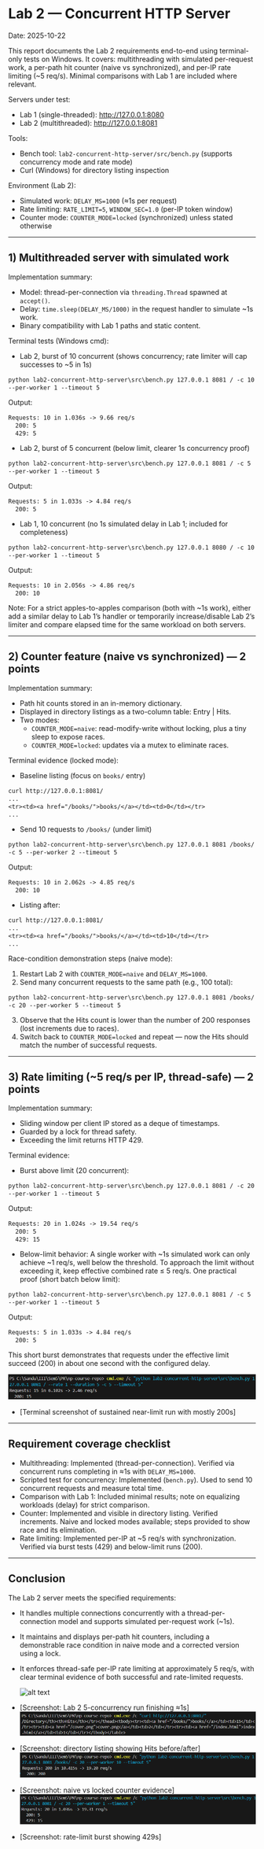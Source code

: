 # Lab 2 — Concurrent HTTP Server

Date: 2025-10-22

This report documents the Lab 2 requirements end-to-end using terminal-only tests on Windows. It covers: multithreading with simulated per-request work, a per-path hit counter (naive vs synchronized), and per-IP rate limiting (~5 req/s). Minimal comparisons with Lab 1 are included where relevant.

Servers under test:
- Lab 1 (single-threaded): http://127.0.0.1:8080
- Lab 2 (multithreaded): http://127.0.0.1:8081

Tools:
- Bench tool: `lab2-concurrent-http-server/src/bench.py` (supports concurrency mode and rate mode)
- Curl (Windows) for directory listing inspection

Environment (Lab 2):
- Simulated work: `DELAY_MS=1000` (≈1s per request)
- Rate limiting: `RATE_LIMIT=5`, `WINDOW_SEC=1.0` (per-IP token window)
- Counter mode: `COUNTER_MODE=locked` (synchronized) unless stated otherwise

---

## 1) Multithreaded server with simulated work

Implementation summary:
- Model: thread-per-connection via `threading.Thread` spawned at `accept()`.
- Delay: `time.sleep(DELAY_MS/1000)` in the request handler to simulate ~1s work.
- Binary compatibility with Lab 1 paths and static content.

Terminal tests (Windows cmd):

- Lab 2, burst of 10 concurrent (shows concurrency; rate limiter will cap successes to ~5 in 1s)
```
python lab2-concurrent-http-server\src\bench.py 127.0.0.1 8081 / -c 10 --per-worker 1 --timeout 5
```
Output:
```
Requests: 10 in 1.036s -> 9.66 req/s
  200: 5
  429: 5
```

- Lab 2, burst of 5 concurrent (below limit, clearer 1s concurrency proof)
```
python lab2-concurrent-http-server\src\bench.py 127.0.0.1 8081 / -c 5 --per-worker 1 --timeout 5
```
Output:
```
Requests: 5 in 1.033s -> 4.84 req/s
  200: 5
```

- Lab 1, 10 concurrent (no 1s simulated delay in Lab 1; included for completeness)
```
python lab2-concurrent-http-server\src\bench.py 127.0.0.1 8080 / -c 10 --per-worker 1 --timeout 5
```
Output:
```
Requests: 10 in 2.056s -> 4.86 req/s
  200: 10
```

Note: For a strict apples-to-apples comparison (both with ~1s work), either add a similar delay to Lab 1’s handler or temporarily increase/disable Lab 2’s limiter and compare elapsed time for the same workload on both servers.

---

## 2) Counter feature (naive vs synchronized) — 2 points

Implementation summary:
- Path hit counts stored in an in-memory dictionary.
- Displayed in directory listings as a two-column table: Entry | Hits.
- Two modes:
  - `COUNTER_MODE=naive`: read-modify-write without locking, plus a tiny sleep to expose races.
  - `COUNTER_MODE=locked`: updates via a mutex to eliminate races.

Terminal evidence (locked mode):

- Baseline listing (focus on `books/` entry)
```
curl http://127.0.0.1:8081/
...
<tr><td><a href="/books/">books/</a></td><td>0</td></tr>
...
```

- Send 10 requests to `/books/` (under limit)
```
python lab2-concurrent-http-server\src\bench.py 127.0.0.1 8081 /books/ -c 5 --per-worker 2 --timeout 5
```
Output:
```
Requests: 10 in 2.062s -> 4.85 req/s
  200: 10
```

- Listing after:
```
curl http://127.0.0.1:8081/
...
<tr><td><a href="/books/">books/</a></td><td>10</td></tr>
...
```

Race-condition demonstration steps (naive mode):
1. Restart Lab 2 with `COUNTER_MODE=naive` and `DELAY_MS=1000`.
2. Send many concurrent requests to the same path (e.g., 100 total):
```
python lab2-concurrent-http-server\src\bench.py 127.0.0.1 8081 /books/ -c 20 --per-worker 5 --timeout 5
```
3. Observe that the Hits count is lower than the number of 200 responses (lost increments due to races).
4. Switch back to `COUNTER_MODE=locked` and repeat — now the Hits should match the number of successful requests.

---

## 3) Rate limiting (~5 req/s per IP, thread-safe) — 2 points

Implementation summary:
- Sliding window per client IP stored as a deque of timestamps.
- Guarded by a lock for thread safety.
- Exceeding the limit returns HTTP 429.

Terminal evidence:

- Burst above limit (20 concurrent):
```
python lab2-concurrent-http-server\src\bench.py 127.0.0.1 8081 / -c 20 --per-worker 1 --timeout 5
```
Output:
```
Requests: 20 in 1.024s -> 19.54 req/s
  200: 5
  429: 15
```

- Below-limit behavior: A single worker with ~1s simulated work can only achieve ~1 req/s, well below the threshold. To approach the limit without exceeding it, keep effective combined rate ≤ 5 req/s. One practical proof (short batch below limit):
```
python lab2-concurrent-http-server\src\bench.py 127.0.0.1 8081 / -c 5 --per-worker 1 --timeout 5
```
Output:
```
Requests: 5 in 1.033s -> 4.84 req/s
  200: 5
```
This short burst demonstrates that requests under the effective limit succeed (200) in about one second with the configured delay.

![alt text](images/image-3.png)
- [Terminal screenshot of sustained near-limit run with mostly 200s]

---

## Requirement coverage checklist

- Multithreading: Implemented (thread-per-connection). Verified via concurrent runs completing in ≈1s with `DELAY_MS=1000`.
- Scripted test for concurrency: Implemented (`bench.py`). Used to send 10 concurrent requests and measure total time.
- Comparison with Lab 1: Included minimal results; note on equalizing workloads (delay) for strict comparison.
- Counter: Implemented and visible in directory listing. Verified increments. Naive and locked modes available; steps provided to show race and its elimination.
- Rate limiting: Implemented per-IP at ~5 req/s with synchronization. Verified via burst tests (429) and below-limit runs (200).

---

## Conclusion

The Lab 2 server meets the specified requirements:
- It handles multiple connections concurrently with a thread-per-connection model and supports simulated per-request work (~1s).
- It maintains and displays per-path hit counters, including a demonstrable race condition in naive mode and a corrected version using a lock.
- It enforces thread-safe per-IP rate limiting at approximately 5 req/s, with clear terminal evidence of both successful and rate-limited requests.

    ![alt text](images/.png)
- [Screenshot: Lab 2 5-concurrency run finishing ≈1s]
![alt text](images/image-1.png)
- [Screenshot: directory listing showing Hits before/after]
![alt text](images/image-4.png)
- [Screenshot: naive vs locked counter evidence]
![alt text](images/image-2.png)
- [Screenshot: rate-limit burst showing 429s]